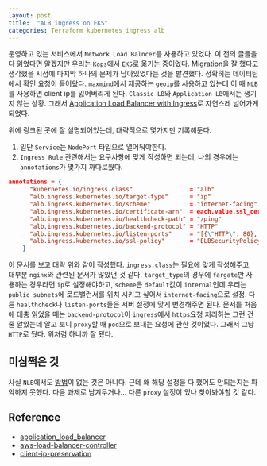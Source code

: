 ```yaml
---
layout: post
title:  "ALB ingress on EKS"
categories: Terraform kubernetes ingress alb
---
```


운영하고 있는 서비스에서 `Network Load Balncer`를 사용하고 있었다. 이 전의 글들을 다 읽었다면 알겠지만 우리는 `Kops`에서 `EKS`로 옮기는 중이었다. Migration을 잘 했다고 생각했을 시점에 마지막 하나의 문제가 남아있었다는 것을 발견했다. 정확히는 데이터팀에서 확인 요청이 들어왔다. `maxmind`에서 제공하는 `geoip`를 사용하고 있는데 이 때 `NLB`를 사용하면 client ip를 잃어버리게 된다. `Classic LB`와 `Application LB`에서는 생기지 않는 상황. 그래서 [Application Load Balancer with Ingress](application_load_balancer)로 자연스레 넘어가게 되었다.

위에 링크된 곳에 잘 설명되어있는데, 대략적으로 몇가지만 기록해둔다.

1. 일단 `Service`는 `NodePort` 타입으로 열어둬야한다.
2. `Ingress Rule` 관련해서는 요구사항에 맞게 작성하면 되는데, 나의 경우에는 `annotations`가 몇가지 까다로웠다.

```json
annotations = {
      "kubernetes.io/ingress.class"                = "alb"                                                                                                 // alb
      "alb.ingress.kubernetes.io/target-type"      = "ip"                                                                                                  // fargate
      "alb.ingress.kubernetes.io/scheme"           = "internet-facing"                                                                                     // public subnets
      "alb.ingress.kubernetes.io/certificate-arn"  = each.value.ssl_cert_arn                                                                               // cert
      "alb.ingress.kubernetes.io/healthcheck-path" = "/ping"                                                                                    // health check
      "alb.ingress.kubernetes.io/backend-protocol" = "HTTP"                                                                                                // traffics route to pod 
      "alb.ingress.kubernetes.io/listen-ports"     = "[{\"HTTP\": 80}, {\"HTTPS\": 443 }, {\"HTTPS\": ${var.my_port}}]"                                    // listeners
      "alb.ingress.kubernetes.io/ssl-policy"       = "ELBSecurityPolicy-TLS-1-1-2017-01"                                                                   // SSL policy. there is default policy though.
    }
```

[이 문서](aws-load-balancer-controller)를 보고 대략 위와 같이 작성했다. `ingress.class`는 필요에 맞게 작성해주고, 대부분 `nginx`와 관련된 문서가 많았던 것 같다. `target_type`의 경우에 `fargate`만 사용하는 경우라면 `ip`로 설정해야하고, `scheme`은 `default`값이 `internal`인데 우리는 `public subnets`에 로드밸런서를 위치 시키고 싶어서 `internet-facing`으로 설정. 다른 `healthcheck`나 `listen-ports`들은 서버 설정에 맞게 변경해주면 된다. 문서를 처음에 대충 읽었을 때는 `backend-protocol`이 `ingress`에서 `https`요청 처리하는 그런 건 줄 알았는데 알고 보니 `proxy`할 때 `pod`으로 보내는 요청에 관한 것이었다. 그래서 그냥 `HTTP`로 뒀다. 위처럼 하니까 잘 됐다.

## 미심쩍은 것

사실 `NLB`에서도 [방법][client-ip-preservation]이 없는 것은 아니다. 근데 왜 해당 설정을 다 했어도 안되는지는 파악하지 못했다. 다음 과제로 남겨두거나... 다른 `proxy` 설정이 있나 찾아봐야할 것 같다.

## Reference

- [application_load_balancer][application_load_balancer]
- [aws-load-balancer-controller][aws-load-balancer-controller]
- [client-ip-preservation][client-ip-preservation]

[application_load_balancer]: https://docs.aws.amazon.com/eks/latest/userguide/alb-ingress.html
[client-ip-preservation]: https://docs.aws.amazon.com/elasticloadbalancing/latest/network/load-balancer-target-groups.html#client-ip-preservation
[aws-load-balancer-controller]: https://kubernetes-sigs.github.io/aws-load-balancer-controller/v2.1/guide/ingress/annotations/
